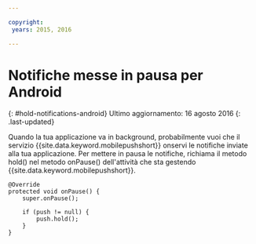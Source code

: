 ```yaml
---

copyright:
 years: 2015, 2016

---
```


# Notifiche messe in pausa per Android
{: #hold-notifications-android}
Ultimo aggiornamento: 16 agosto 2016
{: .last-updated}

Quando la tua applicazione va in background, probabilmente vuoi che il servizio {{site.data.keyword.mobilepushshort}} onservi le notifiche inviate alla tua applicazione. Per mettere in pausa le notifiche, richiama il metodo hold() nel metodo onPause() dell'attività che sta gestendo {{site.data.keyword.mobilepushshort}}.

```
@Override
protected void onPause() {
    super.onPause();

    if (push != null) {
        push.hold();
    }
} 
```

